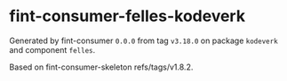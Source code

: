 # fint-consumer-felles-kodeverk

Generated by fint-consumer `0.0.0` from tag `v3.18.0` on package `kodeverk` and component `felles`.

Based on fint-consumer-skeleton refs/tags/v1.8.2.
